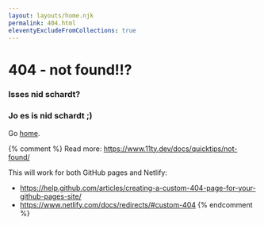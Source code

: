 ```yaml
---
layout: layouts/home.njk
permalink: 404.html
eleventyExcludeFromCollections: true
---
```

# 404 - not found!!?

### Isses nid schardt?

### Jo es is nid schardt ;)

Go <a href="{{ '/' | url }}">home</a>.

{% comment %}
Read more: https://www.11ty.dev/docs/quicktips/not-found/

This will work for both GitHub pages and Netlify:

* https://help.github.com/articles/creating-a-custom-404-page-for-your-github-pages-site/
* https://www.netlify.com/docs/redirects/#custom-404
{% endcomment %}

